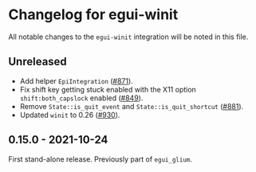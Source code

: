 # Changelog for egui-winit

All notable changes to the `egui-winit` integration will be noted in this file.


## Unreleased
* Add helper `EpiIntegration` ([#871](https://github.com/emilk/egui/pull/871)).
* Fix shift key getting stuck enabled with the X11 option `shift:both_capslock` enabled ([#849](https://github.com/emilk/egui/pull/849)).
* Remove `State::is_quit_event` and `State::is_quit_shortcut` ([#881](https://github.com/emilk/egui/pull/881)).
* Updated `winit` to 0.26 ([#930](https://github.com/emilk/egui/pull/930)).

## 0.15.0 - 2021-10-24
First stand-alone release. Previously part of `egui_glium`.
